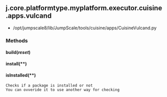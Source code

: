 <!-- toc -->
## j.core.platformtype.myplatform.executor.cuisine.apps.vulcand

- /opt/jumpscale8/lib/JumpScale/tools/cuisine/apps/CuisineVulcand.py

### Methods

#### build(*reset*) 

#### install(**) 

#### isInstalled(**) 

```
Checks if a package is installed or not
You can ovveride it to use another way for checking

```

